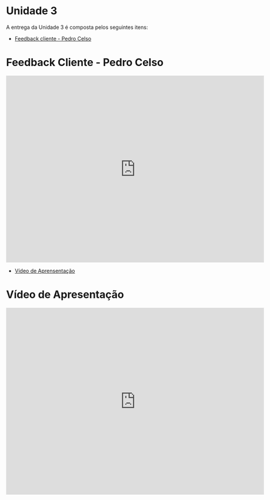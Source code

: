# Unidade 3

A entrega da Unidade 3 é composta pelos seguintes itens:

- [Feedback cliente - Pedro Celso](#vídeo-de-apresentação)

# Feedback Cliente - Pedro Celso
<iframe width="701" height="507" src="https://www.youtube.com/embed/1qcBLC8nh90" title="YouTube video player" frameborder="0" allow="accelerometer; autoplay; clipboard-write; encrypted-media; gyroscope; picture-in-picture; web-share" allowfullscreen></iframe>

- [Vídeo de Aprensentação](#vídeo-de-apresentação)

# Vídeo de Apresentação
<iframe width="701" height="507" src="https://www.youtube.com/embed/67LKcLY-ff8" title="YouTube video player" frameborder="0" allow="accelerometer; autoplay; clipboard-write; encrypted-media; gyroscope; picture-in-picture; web-share" allowfullscreen></iframe>